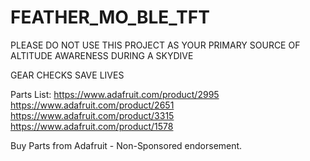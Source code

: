 # FEATHER_MO_BLE_TFT

PLEASE DO NOT USE THIS PROJECT AS YOUR PRIMARY SOURCE OF ALTITUDE AWARENESS DURING A SKYDIVE

GEAR CHECKS SAVE LIVES

Parts List:
https://www.adafruit.com/product/2995
https://www.adafruit.com/product/2651
https://www.adafruit.com/product/3315
https://www.adafruit.com/product/1578

Buy Parts from Adafruit - Non-Sponsored endorsement.
